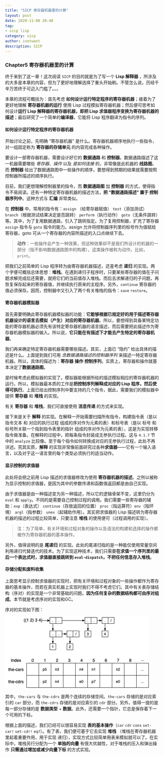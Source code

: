 ```yaml
---
title: "SICP 寄存器机器里的计算" 
layout: post
date: 2020-11-08 20:48
tag:
- sicp lisp
category: sicp
author: inotwant
description: SICP
---
```


### Chapter5 寄存器机器里的计算

终于来到了这一章！这次阅读  `SICP` 的目的就是为了写一个 **Lisp 解释器** ，所涉及的大多是本章的内容，但为了更好地理解选择了重头开始刷。不管怎么说，历经千辛万苦终于可迈入门槛了。。。

本章的流程可概括为：首先考虑 **如何设计运行特定程序的寄存器机器**；接着为了更好地理解 **寄存器机器的运行** 使用 Lisp 过程模拟寄存器机器；然后便可思考如何设计**运行 Lisp 解释器的寄存器机器，即把 Lisp 求值器程序变换为寄存器机器的描述**；最后研究了一个简单的**编译器**，它能将 Lisp 程序翻译为指令的序列。

#### 如何设计运行特定程序的寄存器机器

开始讨论之前，先明确 “寄存器机器” 是什么。寄存器机器顺序地执行一些指令，对一组固定称为 **寄存器的存储单元** 的内容完成各种操作。

要设计一部寄存器机器，需要设计好它的 **数据通路** 和 **控制器**。数据通路描述了这一机器需要哪些 *寄存器*、*操作* 以及 *是如何连接* 的，非常像是此机器的 **线路图**。而 **控制器** 给出了数据通路图中一些操作的顺序，要想得到预期的结果就需要按照控制器所描述的顺序执行。

目前，我们更想理解控制器里的指令，而 **数据通路图** 加 **控制器** 的方式，使得指令不易阅读。还有一种特定寄存器机器的描述方法，**把 “数据通路描述” 置于 控制器序列中**。这种方式与 **汇编** 非常类似。

在 **控制器** 中，常用的指令有：`assign` （给寄存器赋值） `test`（添加测试） `branch`（根据测试结果决定是否跳转） `perform`（执行动作） `goto`（无条件跳转）等。其中，为了复用数据通路，引入了跳转指定。为了复用控制器，扩充了寄存器 `assign` 指令与 `goto` 指令的能力。assign 允许将控制器序列里的标号作为值赋给寄存器，goto 可从一个寄存器的内容所描述的入口点继续下去。

>  **动作**：一些操作会产生一种效果，但这种效果却不是我们所设计的机器的一部分（指不影响数据通路图中的构建），这类操作被称为动作。比如，`print`。

把我们之前简单的 Lisp 程序转为由寄存器机器描述，还差考虑 **递归** 的实现。两个字便可概括总体思想：**堆栈**。在遇到递归子程序时，只要某些寄存器的值在子问题求解完成后还需要，就把它们的当前值存入堆栈。而后去求解递归的子问题，再恢复保存起来的寄存器值，并继续执行原来的主程序。另外，`continue` 寄存器的值必须保存。因而，控制器中又引入了两个有关堆栈的指令：`save` `restore`。

#### 寄存器机器模拟器

首先需要明确此寄存器机器模拟器的功能：**它能够根据已规定好的用于描述寄存器机器设计的语言去模拟（产生）对应的寄存器机器**。所以，要想得到具备某特定功能的寄存器机器必须先有该特定寄存器机器的语言描述，而后需要把此描述作为寄存器机器模拟器的输入。所以说，**它只能在有描述下才能去产生特定的寄存器机器**。

我们再来确定特定寄存器机器需要哪些描述。其实，上面已 “隐约” 给出具体的描述是什么。上面提到我们可用 *含数据通路描述的控制器序列* 来描述一特定寄存器机器。所以，具体的描述为：**寄存器** **操作** **控制序列**。实质上，寄存器和操作就基本决定了**数据通路图**。

是时候考虑此模拟器的实现了。模拟器能根据所给的描述模拟相应的寄存器机器的运行。所以，模拟器最本质的工作是**把控制序列解释成对应的 Lisp 程序，然后使得可执行**。上面已给出控制序列中要支持的几个指令，据此，需要我们的模拟器中提供 **寄存器** 和 **堆栈** 的实现。

有关 **寄存器** 和 **堆栈**，我们可直接使用 **消息传递** 的方式来实现。

接下来是关于 **解释** 的实现。在解释一开始需要扫描所有指令，构建指令表（是以 指令文本 和 对应的执行过程 组成的序对作为元素的表）和标号表（是以 标号 和 标号所关联一个指到指令表里的指针 组成的序对作为元素的表），这是为实现转移指令做准备。在解释的过程中，把每条指令封装成无参执行过程。这与 `4.1.7` 节中的 `analyze` 比较像。至于每个指令如何转换成对应的无参执行过程，此处不再详述。究其实质，**解释** 的实现非常像前面研究过各种**求值器**——它有一个输入语言，以及对于这一语言里的每个类型必须执行的适当动作。

#### 显示控制的求值器

此处将会把之前用 Lisp 描述的求值器修改为使用 **寄存器机器的描述**。之所以被称为显示控制的求值器，是因为其中的参数传递和函数值返回都是由自己实现。

由于求值器是由一种描述变为另一种描述，所以它的逻辑骨架不变，这里仍分为 `eval` 和 `apply`。不同的是需要自己控制过程的调用。我们需要一些寄存器的辅助：`exp`（表达式） `continue`（存放返回的位置） `proc`（指运算符）`env`（指环境） `argl`（指参数） `unev`（起辅助作用）。其实把求值器的 Lisp 描述转为寄存器机器的描述的过程比较简单，只要注意 **堆栈** 的使用便可（过程调用的实现）。 

> 注：为了简单，有关环境和过程对象的操作以及语法的构建和选择的操作都被作为寄存器机器的基本操作。

另外，值得说明的是 **尾递归** 的实现。此处的尾递归指的是一种能仅使用常量空间利用递归代替迭代的技术。为了实现这种技术，我们只需要**在求值一个序列里的最后一个表达式时，求值器直接跳转到 `eval-dispatch`，不把任何信息存入堆栈**。

#### 存储分配和废料收集

上面思考显示控制求值器的实现时，把有关环境和过程对象的一些操作都作为寄存器的基本操作，而若在真实机器上实现时我们不得不考虑它们。其中有关表存储结构（序对）的实现是一个非常基础的问题。**因为任何复杂的数据结构都可由序对组成**。本节就是考虑序对的实现和GC。

序对的实现如下图：

![表存储结构的实现](https://raw.githubusercontent.com/INotWant/INotWant.github.io/master/assets/images/2020-11-08/表存储结构的实现.png)

其中，`the-cars` 与 `the-cdrs` 是两个连续的存储空间。`the-cars` 存储的是对应索引的 `car` 部分，而 `the-cdrs` 存储的是对应索引的 `cdr` 部分。另外，值得一提的是每一部分存储的是 **数据类型**  + **数据**。此外，还需要一个指针，它总是保存着下一个可用的下标。

根据上面的描述，我们已经可以很容易实现 **表的基本操作**（`car` `cdr` `cons` `set-car!` `set-cdr!` `eq?`）。有了表，我们便可基于它去实现 **堆栈** （堆栈在寄存器机器里起着重要作用，用于实现 递归），实现方式比较简单用表来模拟就可以了。在实际中，堆栈另行分配为一个 **单独的向量** 有很大优越性，对于堆栈的压入和弹出操作 **只需通过增加或减少向量下标** 的方式实现。
